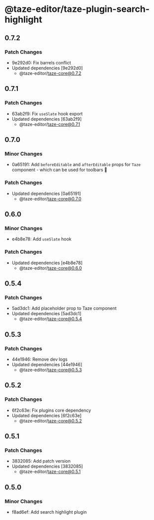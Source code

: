 # @taze-editor/taze-plugin-search-highlight

## 0.7.2

### Patch Changes

- 9e292d0: Fix barrels conflict
- Updated dependencies [9e292d0]
  - @taze-editor/taze-core@0.7.2

## 0.7.1

### Patch Changes

- 63ab2f9: Fix `useSlate` hook export
- Updated dependencies [63ab2f9]
  - @taze-editor/taze-core@0.7.1

## 0.7.0

### Minor Changes

- 0a65191: Add `beforeEditable` and `afterEditable` props for `Taze` component - which can be used for toolbars 🧰

### Patch Changes

- Updated dependencies [0a65191]
  - @taze-editor/taze-core@0.7.0

## 0.6.0

### Minor Changes

- e4b8e78: Add `useSlate` hook

### Patch Changes

- Updated dependencies [e4b8e78]
  - @taze-editor/taze-core@0.6.0

## 0.5.4

### Patch Changes

- 5ad3dc1: Add placeholder prop to Taze component
- Updated dependencies [5ad3dc1]
  - @taze-editor/taze-core@0.5.4

## 0.5.3

### Patch Changes

- 44e1946: Remove dev logs
- Updated dependencies [44e1946]
  - @taze-editor/taze-core@0.5.3

## 0.5.2

### Patch Changes

- 6f2c63e: Fix plugins core dependency
- Updated dependencies [6f2c63e]
  - @taze-editor/taze-core@0.5.2

## 0.5.1

### Patch Changes

- 3832085: Add patch version
- Updated dependencies [3832085]
  - @taze-editor/taze-core@0.5.1

## 0.5.0

### Minor Changes

- f8ad6ef: Add search highlight plugin

